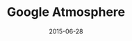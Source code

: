 ---
layout: site
title: "Google Atmosphere"
date: 2015-06-28
categories: [google]
version: 0.0.0
major: 0
minor: 0
patch: 0
slug: google-atmosphere
link: https://atmosphere.withgoogle.com
submitter: lpolepeddi
permalink: /sites/:slug
---